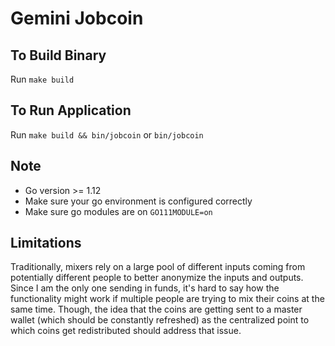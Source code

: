 # Gemini Jobcoin

## To Build Binary
Run `make build`

## To Run Application
Run `make build && bin/jobcoin` or `bin/jobcoin`

## Note
- Go version >= 1.12
- Make sure your go environment is configured correctly
- Make sure go modules are on `GO111MODULE=on`

## Limitations
Traditionally, mixers rely on a large pool of different inputs coming from potentially different people to better anonymize the inputs and outputs.
Since I am the only one sending in funds, it's hard to say how the functionality might work if multiple people are trying to mix their coins at the same time.
Though, the idea that the coins are getting sent to a master wallet (which should be constantly refreshed) as the centralized point to which coins get redistributed should address that issue.